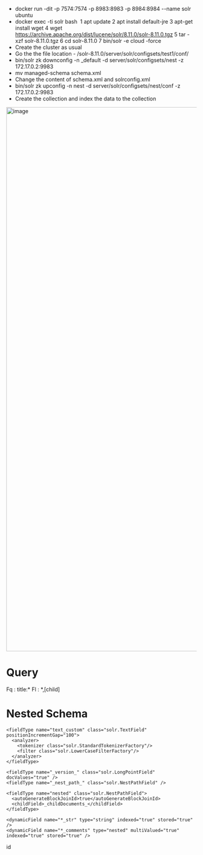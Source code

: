 * docker run -dit -p 7574:7574 -p 8983:8983 -p 8984:8984 --name solr ubuntu 
* docker exec -ti solr bash  
    1 apt update 
    2 apt install default-jre 
    3 apt-get install wget 
     4 wget https://archive.apache.org/dist/lucene/solr/8.11.0/solr-8.11.0.tgz 
     5 tar -xzf solr-8.11.0.tgz 
     6 cd solr-8.11.0 
     7 bin/solr -e cloud -force 
* Create the cluster as usual 
* Go the the file location - /solr-8.11.0/server/solr/configsets/test1/conf/ 
* bin/solr zk downconfig -n _default -d server/solr/configsets/nest -z 172.17.0.2:9983 
* mv managed-schema schema.xml 
* Change the content of schema.xml and solrconfig.xml 
* bin/solr zk upconfig -n nest -d server/solr/configsets/nest/conf -z 172.17.0.2:9983 
* Create the collection and index the data to the collection 
 
 
<img width="1440" alt="image" src="https://github.com/Krishna4802/SolrCloud/assets/139359113/5396b75b-3506-4f66-92fd-6685f249fc8c">

 
 
# Query 

Fq : title:* 
Fl : *,[child] 


# Nested Schema

<?xml version="1.0" encoding="UTF-8" ?>

<schema name="default-config" version="1.6">
  <types>
    <fieldType name="string" class="solr.StrField" />
    <fieldType name="pint" class="solr.IntPointField" docValues="true" />
    <fieldType name="date" class="solr.TrieDateField" />
    
    <fieldType name="text_custom" class="solr.TextField" positionIncrementGap="100">
      <analyzer>
        <tokenizer class="solr.StandardTokenizerFactory"/>
        <filter class="solr.LowerCaseFilterFactory"/>
      </analyzer>
    </fieldType>
    
    <fieldType name="_version_" class="solr.LongPointField" docValues="true" />
    <fieldType name="_nest_path_" class="solr.NestPathField" />
    
    <fieldType name="nested" class="solr.NestPathField">
      <autoGenerateBlockJoinId>true</autoGenerateBlockJoinId>
      <childField>_childDocuments_</childField>
    </fieldType>
  </types>

  <fields>
    <field name="id" type="string" indexed="true" stored="true" required="true" />
    <field name="user" type="string" indexed="true" stored="true" />
    <field name="post" type="text_custom" indexed="true" stored="true" />
    <field name="likes_count" type="pint" indexed="true" stored="true" />
    <field name="_nest_path_" type="_nest_path_" />
    <field name="_nest_parent_" type="string" indexed="true" stored="true" />
    <field name="comments" type="_nest_path_" indexed="true" stored="true" multiValued="true" />
    <field name="comments.id" type="string" indexed="true" stored="true" />
    <field name="comments.user" type="string" indexed="true" stored="true" />
    <field name="comments.comment" type="text_custom" indexed="true" stored="true" />
    <field name="comments.timestamp" type="date" indexed="true" stored="true" />
    <field name="title" type="text_custom" indexed="true" stored="true" />
    <field name="content" type="text_custom" indexed="true" stored="true" />
    <field name="_version_" type="_version_" indexed="true" stored="true" />
    <field name="_root_" type="string" indexed="true" stored="false" />

    <dynamicField name="*_str" type="string" indexed="true" stored="true" />
    <dynamicField name="*_comments" type="nested" multiValued="true" indexed="true" stored="true" />

  </fields>
   
  <uniqueKey>id</uniqueKey>

  <!-- ... (other configurations) ... -->

</schema>


